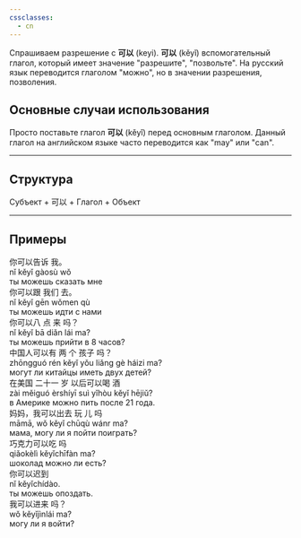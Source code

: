 ```yaml
---
cssclasses:
  - cn
---
```


Спрашиваем разрешение с **可以** (keyi). **可以** (kěyǐ) вспомогательный глагол, который имеет значение "разрешите", "позвольте". На русский язык переводится глаголом "можно", но в значении разрешения, позволения. 

## Основные случаи использования

Просто поставьте глагол **可以** (kěyǐ) перед основным глаголом. Данный глагол на английском языке часто переводится как "may" или "can". 

---

## Структура

<div class="tip">
	<span>Субъект + <span class="h">可以 </span> + Глагол + Объект</span>
</div>

---

## Примеры
<div class="hb">
	<div class="h">你<span class="b">可以</span>告诉 我。</div>
	<div class="p"> nǐ <span class="b">kěyǐ</span> gàosù wǒ </div>
	<div class="t"> ты можешь сказать мне </div>
</div>

<div class="hb">
	<div class="h">你<span class="b">可以</span>跟 我们 去。</div>
	<div class="p"> nǐ <span class="b">kěyǐ</span> gēn wǒmen qù </div>
	<div class="t"> ты можешь идти с нами </div>
</div>

<div class="hb">
	<div class="h">你<span class="b">可以</span>八 点 来 吗？</div>
	<div class="p"> nǐ <span class="b">kěyǐ</span> bā diǎn lái ma? </div>
	<div class="t"> ты можешь прийти в 8 часов? </div>
</div>

<div class="hb">
	<div class="h"> 中国人<span class="b">可以</span>有 两 个 孩子 吗？</div>
	<div class="p"> zhōngguó rén <span class="b">kěyǐ</span> yǒu liǎng gè háizi ma? </div>
	<div class="t"> могут ли китайцы иметь двух детей? </div>
</div>

<div class="hb">
	<div class="h"> 在美国 二十一 岁 以后<span class="b">可以</span>喝 酒</div>
	<div class="p"> zài měiguó èrshíyī suì yǐhòu <span class="b">kěyǐ</span> hējiǔ? </div>
	<div class="t"> в Америке можно пить после 21 года. </div>
</div>

<div class="hb">
	<div class="h"> 妈妈，我<span class="b">可以</span>出去 玩 儿 吗</div>
	<div class="p"> māmā, wǒ <span class="b">kěyǐ</span> chūqù wánr ma?</div>
	<div class="t"> мама, могу ли я пойти поиграть? </div>
</div>

<div class="hb">
	<div class="h"> 巧克力<span class="b">可以</span>吃 吗</div>
	<div class="p"> qiǎokèlì <span class="b">kěyǐ</span>chīfàn ma?</div>
	<div class="t"> шоколад можно ли есть? </div>
</div>

<div class="hb">
	<div class="h"> 你<span class="b">可以</span>迟到</div>
	<div class="p"> nǐ <span class="b">kěyǐ</span>chídào.</div>
	<div class="t"> ты можешь опоздать. </div>
</div>

<div class="hb">
	<div class="h"> 我<span class="b">可以</span>进来 吗？</div>
	<div class="p"> wǒ <span class="b">kěyǐ</span>jìnlái ma?</div>
	<div class="t"> могу ли я войти? </div>
</div>
